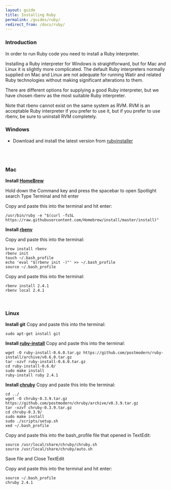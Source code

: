 ```yaml
---
layout: guide
title: Installing Ruby
permalink: /guides/ruby/
redirect_from: /docs/ruby/
---
```


### Introduction

In order to run Ruby code you need to install a Ruby interpreter. 

Installing a Ruby interpreter for Windows is straightforward, but for
Mac and Linux it is slightly more complicated. 
The default Ruby interpreters normally supplied on Mac 
and Linux are not adequate for running Watir and
related Ruby technologies without making significant alterations to them.

There are different options for supplying
a good Ruby interpreter, but we have chosen rbenv as the most
suitable Ruby interpreter.  

Note that rbenv cannot exist on the same system as RVM.
RVM is an acceptable Ruby interpreter if you prefer to use it,
but if you prefer to use rbenv, be sure to uninstall RVM 
completely.


### Windows
* Download and install the latest version from [rubyinstaller](https://rubyinstaller.org/downloads/)
<br />
<br />

### Mac

**Install [HomeBrew](http://brew.sh)**

Hold down the Command key and press the spacebar to open Spotlight search
Type Terminal and hit enter

Copy and paste this into the terminal and hit enter:
```
/usr/bin/ruby -e "$(curl -fsSL https://raw.githubusercontent.com/Homebrew/install/master/install)"
```

**Install [rbenv](https://github.com/rbenv/rbenv#readme)**

Copy and paste this into the terminal:
```
brew install rbenv
rbenv init
touch ~/.bash_profile
echo 'eval "$(rbenv init -)"' >> ~/.bash_profile
source ~/.bash_profile
```

Copy and paste this into the terminal:
```
rbenv install 2.4.1
rbenv local 2.4.1
```
<br />

### Linux

**Install git**
Copy and paste this into the terminal:
```
sudo apt-get install git
```

**Install [ruby-install](https://github.com/postmodern/ruby-install#readme)**
Copy and paste this into the terminal:
```
wget -O ruby-install-0.6.0.tar.gz https://github.com/postmodern/ruby-install/archive/v0.6.0.tar.gz
tar -xzvf ruby-install-0.6.0.tar.gz
cd ruby-install-0.6.0/
sudo make install
ruby-install ruby 2.4.1
```
  
**Install [chruby](https://github.com/postmodern/chruby#readme)**
Copy and paste this into the terminal:
```
cd ../
wget -O chruby-0.3.9.tar.gz https://github.com/postmodern/chruby/archive/v0.3.9.tar.gz
tar -xzvf chruby-0.3.9.tar.gz
cd chruby-0.3.9/
sudo make install
sudo ./scripts/setup.sh
xed ~/.bash_profile
```

Copy and paste this into the bash_profile file that opened in TextEdit:
```
source /usr/local/share/chruby/chruby.sh
source /usr/local/share/chruby/auto.sh
```
Save file and Close TextEdit

Copy and paste this into the terminal and hit enter:
```
source ~/.bash_profile
chruby 2.4.1
```